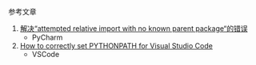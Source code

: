 参考文章

1. [解决“attempted relative import with no known parent package“的错误](https://blog.csdn.net/lianshaohua/article/details/109724221)
    - PyCharm
2. [How to correctly set PYTHONPATH for Visual Studio Code](https://stackoverflow.com/questions/53653083/how-to-correctly-set-pythonpath-for-visual-studio-code)
    - VSCode


